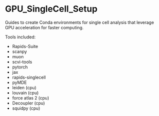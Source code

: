 # GPU_SingleCell_Setup
Guides to create Conda environments for single cell analysis that leverage GPU acceleration for faster computing.

Tools included:
* Rapids-Suite
* scanpy
* muon
* scvi-tools
* pytorch
* jax
* rapids-singlecell
* pyMDE
* leiden (cpu)
* louvain (cpu)
* force atlas 2 (cpu)
* Decoupler (cpu)
* squidpy (cpu)
